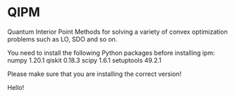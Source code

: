 # QIPM
Quantum Interior Point Methods for solving a variety of convex optimization problems such as LO, SDO and so on.

You need to install the following Python packages before installing ipm: numpy 1.20.1 qiskit 0.18.3 scipy 1.6.1 setuptools 49.2.1

Please make sure that you are installing the correct version!

Hello!
